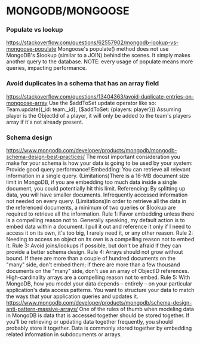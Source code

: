 # MONGODB/MONGOOSE
### Populate vs lookup
https://stackoverflow.com/questions/62557902/mongodb-lookup-vs-mongoose-populate
Mongoose's populate() method does not use MongoDB's $lookup (similar to a JOIN) behind the scenes. It simply makes another query to the database.
NOTE: every usage of populate means more queries, impacting performance.
### Avoid duplicates in a schema that has an array field
https://stackoverflow.com/questions/13404363/avoid-duplicate-entries-on-mongoose-array
Use the $addToSet update operator like so: Team.update({_id: team._id}, {$addToSet: {players: player}})
Assuming player is the ObjectId of a player, it will only be added to the team's players array if it's not already present.
### Schema design
https://www.mongodb.com/developer/products/mongodb/mongodb-schema-design-best-practices/
The most important consideration you make for your schema is how your data is going to be used by your system: Provide good query performance!
Embedding: You can retrieve all relevant information in a single query. (Limitations)There is a 16-MB document size limit in MongoDB, if you are embedding too much data inside a single document, you could potentially hit this limit.
Referencing: By splitting up data, you will have smaller documents. Infrequently accessed information not needed on every query. (Limitations)In order to retrieve all the data in the referenced documents, a minimum of two queries or $lookup are required to retrieve all the information.
Rule 1: Favor embedding unless there is a compelling reason not to. Generally speaking, my default action is to embed data within a document. I pull it out and reference it only if I need to access it on its own, it's too big, I rarely need it, or any other reason.
Rule 2: Needing to access an object on its own is a compelling reason not to embed it.
Rule 3: Avoid joins/lookups if possible, but don't be afraid if they can provide a better schema design.
Rule 4: Arrays should not grow without bound. If there are more than a couple of hundred documents on the "many" side, don't embed them; if there are more than a few thousand documents on the "many" side, don't use an array of ObjectID references. High-cardinality arrays are a compelling reason not to embed.
Rule 5: With MongoDB, how you model your data depends – entirely – on your particular application's data access patterns. You want to structure your data to match the ways that your application queries and updates it.
https://www.mongodb.com/developer/products/mongodb/schema-design-anti-pattern-massive-arrays/
One of the rules of thumb when modeling data in MongoDB is data that is accessed together should be stored together. If you'll be retrieving or updating data together frequently, you should probably store it together. Data is commonly stored together by embedding related information in subdocuments or arrays.